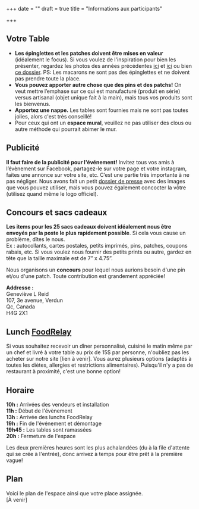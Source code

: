 +++
date = ""
draft = true
title = "Informations aux participants"

+++
## Votre Table

* **Les épinglettes et les patches doivent être mises en valeur** (idéalement le focus). Si vous voulez de l'inspiration pour bien les présenter, regardez les photos des années précédentes [ici](https://www.facebook.com/pg/pinpatchmtl/photos/?tab=album&album_id=1859504404379076) et [ici](https://drive.google.com/open?id=152D07kkYE9Yt6koKcjMH7sDB1pCxVtCC) ou bien [ce dossier](https://drive.google.com/open?id=1vNId0-vskRkUlqIJTUpTBmDPAEjKr6-d). PS: Les macarons ne sont pas des épinglettes et ne doivent pas prendre toute la place.
* **Vous pouvez apporter autre chose que des pins et des patchs!** On veut mettre l’emphase sur ce qui est manufacturé (produit en série) versus artisanal (objet unique fait à la main), mais tous vos produits sont les bienvenus.
* **Apportez une nappe.** Les tables sont fournies mais ne sont pas toutes jolies, alors c'est très conseillé!
* Pour ceux qui ont un **espace mural**, veuillez ne pas utiliser des clous ou autre méthode qui pourrait abimer le mur.

## Publicité

**Il faut faire de la publicité pour l'événement!** Invitez tous vos amis à l’évènement sur Facebook, partagez-le sur votre page et votre instagram, faites une annonce sur votre site, etc. C’est une partie très importante à ne pas négliger. Nous avons fait un petit [dossier de presse](https://drive.google.com/open?id=115zCAZv-7cWTbR7-A2UWM4twfR22vWHK) avec des images que vous pouvez utiliser, mais vous pouvez également concocter la vôtre (utilisez quand même le logo officiel).

## Concours et sacs cadeaux

**Les items pour les 25 sacs cadeaux doivent idéalement nous être envoyés par la poste le plus rapidement possible**. Si cela vous cause un problème, dîtes le nous.  
Ex : autocollants, cartes postales, petits imprimés, pins, patches, coupons rabais, etc. Si vous voulez nous fournir des petits prints ou autre, gardez en tête que la taille maximale est de 7” x 4.75”.

Nous organisons un **concours** pour lequel nous aurions besoin d'une pin et/ou d'une patch. Toute contribution est grandement appréciée!

**Addresse :**  
Geneviève L Reid  
107, 3e avenue, Verdun  
Qc, Canada  
H4G 2X1

## Lunch [FoodRelay](https://foodrelay.ca/)

Si vous souhaitez recevoir un dîner personnalisé, cuisiné le matin même par un chef et livré à votre table au prix de 15$ par personne, n'oubliez pas les acheter sur notre site \[lien à venir\]. Vous aurez plusieurs options (adaptés à toutes les diètes, allergies et restrictions alimentaires). Puisqu'il n'y a pas de restaurant à proximité, c'est une bonne option!

## Horaire

**10h :** Arrivées des vendeurs et installation  
**11h :** Début de l'évènement  
**13h :** Arrivée des lunchs FoodRelay  
**19h :** Fin de l'événement et démontage  
**19h45 :** Les tables sont ramassées  
**20h :** Fermeture de l'espace

Les deux premières heures sont les plus achalandées (du à la file d'attente qui se crée à l'entrée), donc arrivez à temps pour être prêt à la première vague!

## Plan

Voici le plan de l'espace ainsi que votre place assignée.  
\[À venir\]